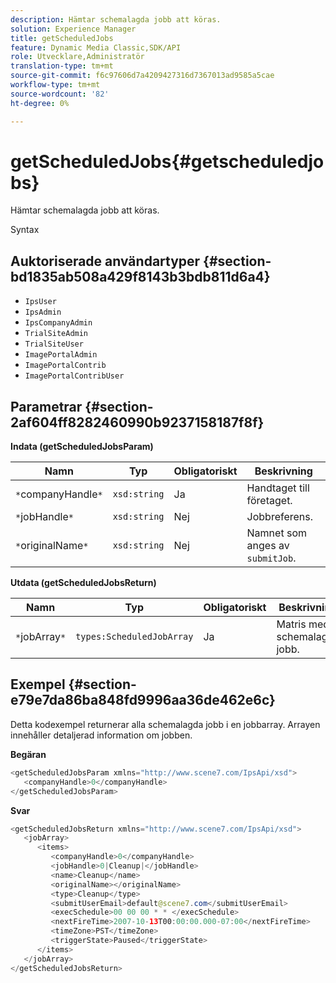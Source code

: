 ```yaml
---
description: Hämtar schemalagda jobb att köras.
solution: Experience Manager
title: getScheduledJobs
feature: Dynamic Media Classic,SDK/API
role: Utvecklare,Administratör
translation-type: tm+mt
source-git-commit: f6c97606d7a4209427316d7367013ad9585a5cae
workflow-type: tm+mt
source-wordcount: '82'
ht-degree: 0%

---
```



# getScheduledJobs{#getscheduledjobs}

Hämtar schemalagda jobb att köras.

Syntax

## Auktoriserade användartyper {#section-bd1835ab508a429f8143b3bdb811d6a4}

* `IpsUser`
* `IpsAdmin`
* `IpsCompanyAdmin`
* `TrialSiteAdmin`
* `TrialSiteUser`
* `ImagePortalAdmin`
* `ImagePortalContrib`
* `ImagePortalContribUser`

## Parametrar {#section-2af604ff8282460990b9237158187f8f}

**Indata (getScheduledJobsParam)**

| Namn | Typ | Obligatoriskt | Beskrivning |
|---|---|---|---|
| `*`companyHandle`*` | `xsd:string` | Ja | Handtaget till företaget. |
| `*`jobHandle`*` | `xsd:string` | Nej | Jobbreferens. |
| `*`originalName`*` | `xsd:string` | Nej | Namnet som anges av `submitJob`. |

**Utdata (getScheduledJobsReturn)**

| Namn | Typ | Obligatoriskt | Beskrivning |
|---|---|---|---|
| `*`jobArray`*` | `types:ScheduledJobArray` | Ja | Matris med schemalagda jobb. |

## Exempel {#section-e79e7da86ba848fd9996aa36de462e6c}

Detta kodexempel returnerar alla schemalagda jobb i en jobbarray. Arrayen innehåller detaljerad information om jobben.

**Begäran**

```java
<getScheduledJobsParam xmlns="http://www.scene7.com/IpsApi/xsd">
   <companyHandle>0</companyHandle>
</getScheduledJobsParam>
```

**Svar**

```java
<getScheduledJobsReturn xmlns="http://www.scene7.com/IpsApi/xsd">
   <jobArray>
      <items>
         <companyHandle>0</companyHandle>
         <jobHandle>0|Cleanup|</jobHandle>
         <name>Cleanup</name>
         <originalName></originalName>
         <type>Cleanup</type>
         <submitUserEmail>default@scene7.com</submitUserEmail>
         <execSchedule>00 00 00 * * </execSchedule>
         <nextFireTime>2007-10-13T00:00:00.000-07:00</nextFireTime>
         <timeZone>PST</timeZone>
         <triggerState>Paused</triggerState>
      </items>
   </jobArray>
</getScheduledJobsReturn>
```

